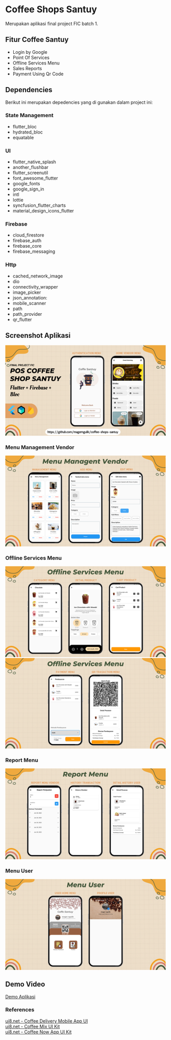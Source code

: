 # Coffee Shops Santuy
Merupakan aplikasi final project FIC batch 1.
## Fitur Coffee Santuy
- Login by Google
- Point Of Services 
- Offline Services Menu
- Sales Reports 
- Payment Using Qr Code  

## Dependencies
Berikut ini merupakan depedencies yang di gunakan dalam project ini:
### State Management
- flutter_bloc
- hydrated_bloc 
- equatable 
### UI
- flutter_native_splash
- another_flushbar
- flutter_screenutil
- font_awesome_flutter
- google_fonts
- google_sign_in
- intl
- lottie
- syncfusion_flutter_charts
- material_design_icons_flutter
### Firebase
- cloud_firestore
- firebase_auth
- firebase_core
- firebase_messaging
### Http
- cached_network_image
- dio
- connectivity_wrapper
- image_picker
- json_annotation: 
- mobile_scanner
- path 
- path_provider 
- qr_flutter

## Screenshot Aplikasi
![App Screenshot](https://github.com/magerngulik/coffee-shops-santuy/blob/main/assets/image/thumb.png)
### Menu Management Vendor
![App Screenshot](https://github.com/magerngulik/coffee-shops-santuy/blob/main/assets/image/menu1.png)
### Offline Services Menu
![App Screenshot](https://github.com/magerngulik/coffee-shops-santuy/blob/main/assets/image/menu2.png)
![App Screenshot](https://github.com/magerngulik/coffee-shops-santuy/blob/main/assets/image/menu3.png)
### Report Menu
![App Screenshot](https://github.com/magerngulik/coffee-shops-santuy/blob/main/assets/image/menu4.png)
### Menu User
![App Screenshot](https://github.com/magerngulik/coffee-shops-santuy/blob/main/assets/image/menu5.png)
## Demo Video
[Demo Aplikasi](https://youtu.be/D131Y45hrjA)
### References
[ui8.net - Coffee Delivery Mobile App UI](https://ui8.net/fishgrid/products/brew-co---coffee-delivery-mobile-app-ui)<br/>
[ui8.net - Coffee Mix UI Kit](https://ui8.net/abdulazizalbadawi/products/coffee-mix-ui-kit)<br/>
[ui8.net - Coffee Now App UI Kit](https://ui8.net/designer-gabut/products/coffee-now-app-ui-kit)